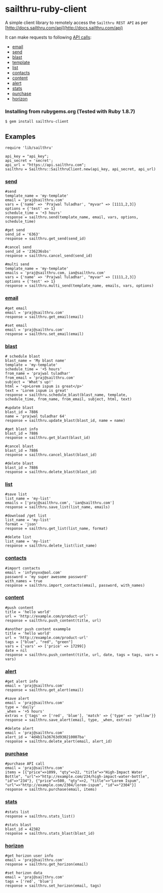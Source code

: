 sailthru-ruby-client
====================

A simple client library to remotely access the `Sailthru REST API` as per [http://docs.sailthru.com/api](http://docs.sailthru.com/api)

It can make requests to following [API calls](http://docs.sailthru.com/api):

* [email](http://docs.sailthru.com/api/email)
* [send](http://docs.sailthru.com/api/send)
* [blast](http://docs.sailthru.com/api/blast)
* [template](http://docs.sailthru.com/api/template)
* [list](http://docs.sailthru.com/api/list)
* [contacts](http://docs.sailthru.com/api/contacts)
* [content](http://docs.sailthru.com/api/content)
* [alert](http://docs.sailthru.com/api/alert)
* [stats](http://docs.sailthru.com/api/stats)
* [purchase](http://docs.sailthru.com/api/purchase)
* [horizon](http://docs.sailthru.com/api/horizon)

### Installing from rubygems.org (Tested with Ruby 1.8.7)
    $ gem install sailthru-client

Examples
--------
	require 'lib/sailthru'

 	api_key = "api_key";
    api_secret = 'secret';
    api_url = "https://api.sailthru.com";
 	sailthru = Sailthru::SailthruClient.new(api_key, api_secret, api_url)

### [send](http://docs.sailthru.com/api/send)

    #send
    template_name = 'my-template'
    email = 'praj@sailthru.com'
    vars = {'name' => 'Prajwal Tuladhar', "myvar" => [1111,2,3]}
    options = {'test' => 1}
    schedule_time = '+3 hours'
    response = sailthru.send(template_name, email, vars, options, schedule_time)

    #get send
    send_id = '6363'
    response = sailthru.get_send(send_id)

    #cancel send
    send_id = '236236sbs'
    response = sailthru.cancel_send(send_id)

    #multi send
    template_name = 'my-template'
    emails = 'praj@sailthru.com, ian@sailthru.com'
    vars = {'name' => 'Prajwal Tuladhar', "myvar" => [1111,2,3]}
    options = {'test' => 1}
    response = sailthru.multi_send(template_name, emails, vars, options)

### [email](http://docs.sailthru.com/api/email)

    #get email
    email = 'praj@sailthru.com'
    response = sailthru.get_email(email)

    #set email
    email = 'praj@sailthru.com'
    response = sailthru.set_email(email)

### [blast](http://docs.sailthru.com/api/blast)

	# schedule blast
	blast_name = 'My blast name'
	template = 'my-template'
	schedule_time = '+5 hours'
	from_name = 'prajwal tuladhar'
	from_email = 'praj@sailthru.com'
	subject = 'What's up!'
	html = '<p>Lorem ispum is great</p>'
	text = 'Lorem ispum is great'
	response = sailthru.schedule_blast(blast_name, template, schedule_time, from_name, from_email, subject, html, text)

	#update blast
	blast_id = 7886
	name = 'prajwal tuladhar 64'
	response = sailthru.update_blast(blast_id, name = name)

	#get blast info
	blast_id = 7886
	response = sailthru.get_blast(blast_id)

	#cancel blast
	blast_id = 7886
	response = sailthru.cancel_blast(blast_id)

	#delete blast
	blast_id = 7886
	response = sailthru.delete_blast(blast_id)


### [list](http://docs.sailthru.com/api/list)

	#save list
	list_name = 'my-list'
	emails = ['praj@sailthru.com', 'ian@sailthru.com']
	response = sailthru.save_list(list_name, emails)

	#download /get list
	list_name = 'my-list'
	format = 'json'
	response = sailthru.get_list(list_name, format)

	#delete list
	list_name = 'my-list'
	response = sailthru.delete_list(list_name)

### [contacts](http://docs.sailthru.com/api/contacts)

	#import contacts
	email = 'infynyxx@aol.com'
	password = 'my super awesome password'
	with_names = true
	response = sailthru.import_contacts(email, password, with_names)

### [content](http://docs.sailthru.com/api/content)

	#push content
	title = 'hello world'
    url = 'http://example.com/product-url'
    response = sailthru.push_content(title, url)

    #another push content exammple
    title = 'hello world'
    url = 'http://example.com/product-url'
    tags = ["blue", "red", "green"]
    vars = {'vars' => ['price' => 17299]}
    date = nil
	response = sailthru.push_content(title, url, date, tags = tags, vars = vars)

### [alert](http://docs.sailthru.com/api/alert)

	#get alert info
	email = 'praj@sailthru.com'
	response = sailthru.get_alert(email)

	#save alert
	email = 'praj@sailthru.com'
	type = 'daily'
	_when = '+5 hours'
	extras = {'tags' => ['red', 'blue'], 'match' => {'type' => 'yellow'}}
	response = sailthru.save_alert(email, type, _when, extras)

	#delete alert
	email = 'praj@sailthru.com'
	alert_id = '4d4b17a36763d930210007ba'
	response = sailthru.delete_alert(email, alert_id)

### [purchase](http://docs.sailthru.com/api/purchase)

	#purchase API call
	email = 'praj@sailthru.com'
	items = [{"price"=>1099, "qty"=>22, "title"=>"High-Impact Water Bottle", "url"=>"http://example.com/234/high-impact-water-bottle", "id"=>"234"}, {"price"=>500, "qty"=>2, "title"=>"Lorem Ispum", "url"=>"http://example.com/2304/lorem-ispum", "id"=>"2304"}]
	response = sailthru.purchase(email, items)

### [stats](http://docs.sailthru.com/api/stats)

	#stats list
	response = sailthru.stats_list()

	#stats blast
	blast_id = 42382
	response = sailthru.stats_blast(blast_id)

### [horizon](http://docs.sailthru.com/api/horizon)

	#get horizon user info
	email = 'praj@sailthru.com'
	response = sailthru.get_horizon(email)

	#set horizon data
	email = 'praj@sailthru.com'
	tags = ['red', 'blue']
	response = sailthru.set_horizon(email, tags)

